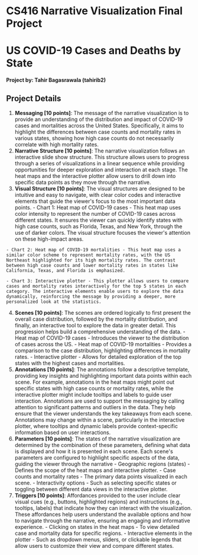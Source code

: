 # CS416 Narrative Visualization Final Project
# US COVID-19 Cases and Deaths by State

#### Project by: Tahir Bagasrawala (tahirib2)

## Project Details

  1. **Messaging [10 points]**: The message of the narrative visualization is to provide an understanding of the distribution and impact of COVID-19 cases and mortalities across the United States. Specifically, it aims to highlight the differences between case counts and mortality rates in various states, showing how high case counts do not necessarily correlate with high mortality rates. 
  2. **Narrative Structure [10 points]**: The narrative visualization follows an interactive slide show structure. This structure allows users to progress through a series of visualizations in a linear sequence while providing opportunities for deeper exploration and interaction at each stage. The heat maps and the interactive plotter allow users to drill down into specific data points as they move through the narrative.
  3. **Visual Structure [10 points]**: The visual structures are designed to be intuitive and easy to navigate, with clear color codes and interactive elements that guide the viewer's focus to the most important data points.
    - Chart 1: Heat map of COVID-19 cases - This heat map uses color intensity to represent the number of COVID-19 cases across different states. It ensures the viewer can quickly identify states with high case counts, such as Florida, Texas, and New York, through the use of darker colors. The visual structure focuses the viewer's attention on these high-impact areas.

    - Chart 2: Heat map of COVID-19 mortalities - This heat map uses a similar color scheme to represent mortality rates, with the US Northeast highlighted for its high mortality rates. The contrast between high case counts and lower mortality rates in states like California, Texas, and Florida is emphasized.

    - Chart 3: Interactive plotter - This plotter allows users to compare cases and mortality rates interactively for the top 5 states in each category. The interactive elements enable users to explore the data dynamically, reinforcing the message by providing a deeper, more personalized look at the statistics.
  4. **Scenes [10 points]**: The scenes are ordered logically to first present the overall case distribution, followed by the mortality distribution, and finally, an interactive tool to explore the data in greater detail. This progression helps build a comprehensive understanding of the data.
    - Heat map of COVID-19 cases - Introduces the viewer to the distribution of cases across the US.
    - Heat map of COVID-19 mortalities - Provides a comparison to the case distribution, highlighting differences in mortality rates.
    - Interactive plotter - Allows for detailed exploration of the top states with the highest cases and mortalities.
  5. **Annotations [10 points]**: The annotations follow a descriptive template, providing key insights and highlighting important data points within each scene. For example, annotations in the heat maps might point out specific states with high case counts or mortality rates, while the interactive plotter might include tooltips and labels to guide user interaction. Annotations are used to support the messaging by calling attention to significant patterns and outliers in the data. They help ensure that the viewer understands the key takeaways from each scene. Annotations may change within a scene, particularly in the interactive plotter, where tooltips and dynamic labels provide context-specific information based on user interactions.
  6. **Parameters [10 points]**: The states of the narrative visualization are determined by the combination of these parameters, defining what data is displayed and how it is presented in each scene. Each scene's parameters are configured to highlight specific aspects of the data, guiding the viewer through the narrative
    - Geographic regions (states) - Defines the scope of the heat maps and interactive plotter.
    - Case counts and mortality rates - The primary data points visualized in each scene.
    - Interactivity options - Such as selecting specific states or toggling between different data views in the interactive plotter.
  8. **Triggers [10 points]**: Affordances provided to the user include clear visual cues (e.g., buttons, highlighted regions) and instructions (e.g., tooltips, labels) that indicate how they can interact with the visualization. These affordances help users understand the available options and how to navigate through the narrative, ensuring an engaging and informative experience.
    - Clicking on states in the heat maps - To view detailed case and mortality data for specific regions.
    - Interactive elements in the plotter - Such as dropdown menus, sliders, or clickable legends that allow users to customize their view and compare different states.
